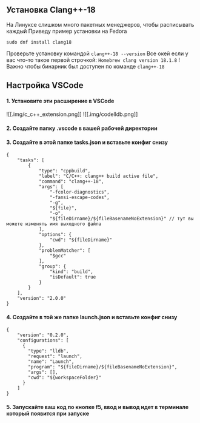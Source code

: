 ## Установка Clang++-18
На Линуксе слишком много пакетных менеджеров, чтобы расписывать каждый
Приведу пример установки на Fedora
```
sudo dnf install clang18
```
Проверьте установку командой `clang++-18 --version`
Все окей если у вас что-то такое первой строчкой:
`Homebrew clang version 18.1.8`
! Важно чтобы бинарник был доступен по команде `clang++-18`

## Настройка VSCode
#### 1. Установите эти расширение в VSCode

![[.img/c_c++_extension.png]]
![[.img/codelldb.png]]

#### 2. Создайте папку .vscode в вашей рабочей директории
#### 3. Создайте в этой папке tasks.json и вставьте конфиг снизу
```
{
    "tasks": [
        {
            "type": "cppbuild",
            "label": "C/C++: clang++ build active file",
            "command": "clang++-18",
            "args": [
                "-fcolor-diagnostics",
                "-fansi-escape-codes",
                "-g",
                "${file}",
                "-o",
                "${fileDirname}/${fileBasenameNoExtension}" // тут вы можете изменять имя выходного файла
            ],
            "options": {
                "cwd": "${fileDirname}"
            },
            "problemMatcher": [
                "$gcc"
            ],
            "group": {
                "kind": "build",
                "isDefault": true
            }
        }
    ],
    "version": "2.0.0"
}
```
#### 4. Создайте в той же папке launch.json и вставьте конфиг снизу
```
{
    "version": "0.2.0",
    "configurations": [
      {
        "type": "lldb",
        "request": "launch",
        "name": "Launch",
        "program": "${fileDirname}/${fileBasenameNoExtension}",
        "args": [],
        "cwd": "${workspaceFolder}"
      }
    ]
}
```
#### 5. Запускайте ваш код по кнопке f5, ввод и вывод идет в терминале который появится при запуске